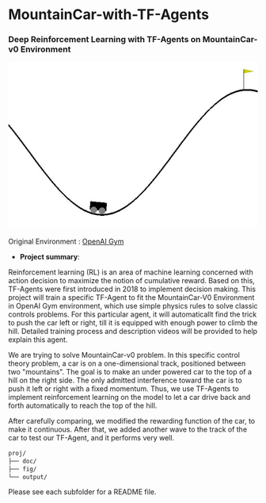 # MountainCar-with-TF-Agents

### Deep Reinforcement Learning with TF-Agents on MountainCar-v0 Environment

![screenshot](fig/mountaincar.jpg)

Original Environment : [OpenAI Gym](https://gym.openai.com/envs/MountainCar-v0/)

+ **Project summary**: 

Reinforcement learning (RL) is an area of machine learning concerned with action decision to maximize the notion of cumulative reward. Based on this, TF-Agents were first introduced in 2018 to implement decision making. This project will train a specific TF-Agent to fit the MountainCar-V0 Environment in OpenAI Gym environment, which use simple physics rules to solve classic controls problems. For this particular agent, it will automaticallt find the trick to push the car left or right, till it is equipped with enough power to climb the hill. Detailed training process and description videos will be provided to help explain this agent.

We are trying to solve MountainCar-v0 problem. In this specific control theory problem, a car is on a one-dimensional track, positioned between two "mountains". The goal is to make an under powered car to the top of a hill on the right side. The only admitted interference toward the car is to push it left or right with a fixed momentum. Thus, we use TF-Agents to implement reinforcement learning on the model to let a car drive back and forth automatically to reach the top of the hill.

After carefully comparing, we modified the rewarding function of the car, to make it continuous. After that, we added another wave to the track of the car to test our TF-Agent, and it performs very well.

```
proj/
├── doc/
├── fig/
└── output/
```

Please see each subfolder for a README file.
